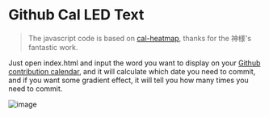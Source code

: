 # Github Cal LED Text
> The javascript code is based on [cal-heatmap](http://kamisama.github.com/cal-heatmap/), thanks for the 神様's fantastic work.

Just open index.html and input the word you want to display on your [Github contribution calendar](https://github.com/blog/1360-introducing-contributions), and it will calculate which date you need to commit, and if you want some gradient effect, it will tell you how many times you need to commit.

![image](/lazurey/cal-heatmap/blob/master/git-cal.png)
